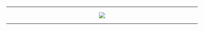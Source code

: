 <hr>

<p align="center">
    <img src="https://github.com/VladimirKostikov/authmaster-telegram-authorization/blob/main/docs/logo.png?raw=true">
</p>

<hr>